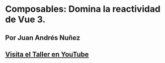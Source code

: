 # Composables: Domina la reactividad de Vue 3.

## Por Juan Andrés Nuñez

## [Visita el Taller en YouTube](https://youtu.be/9Bms3t1Ginw)
